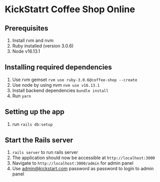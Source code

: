 # KickStatrt Coffee Shop Online

## Prerequisites

1. Install rvm and nvm
2. Ruby installed (version 3.0.6)
3. Node v16.13.1

## Installing required dependencies

1. Use rvm gemset `rvm use ruby-3.0.6@coffee-shop --create`
2. Use node by using nvm `nvm use v16.13.1`
3. Install backend dependencies `bundle install`
4. Run `yarn`

## Setting up the app

1. run `rails db:setup`

## Start the Rails server

1. `rails server` to run rails server
2. The application should now be accessible at `http://localhost:3000`
3. Navigate to  `http://localhost:3000/admin` for admin panel
4. Use admin@kickstart.com password as password to login to admin panel

